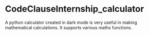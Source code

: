 # CodeClauseInternship_calculator
A python calculator created in dark mode is very useful in making mathematical calculations. It supports various maths functions.
